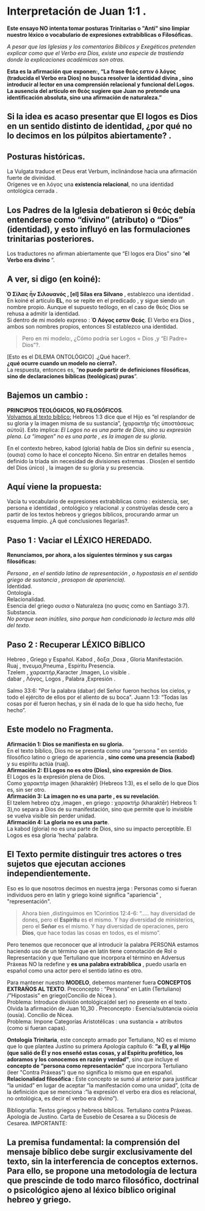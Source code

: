 # Interpretación de Juan 1:1 .  
**Este ensayo NO intenta tomar posturas Trinitarias o "Anti"  sino limpiar nuestro léxico o vocabulario de expresiones extrabíblicas o Filosóficas.**

*A pesar que las Iglesias y los comentarios Bíblicos y Exegéticos pretenden explicar como que el Verbo era Dios, existe una especie de trastienda donde la explicaciones académicas son otras.* 

**Esta es la afirmación que exponen:, “La frase θεός  εστιν ό λόγος  (traducida el Verbo era Dios) no busca resolver la identidad divina , sino introducir al lector en una comprensión relacional y funcional del Logos. La ausencia del artículo en θεός sugiere que Juan no pretende una identificación absoluta, sino una afirmación de naturaleza.”**
## Si la idea es acaso presentar que El logos es Dios en un sentido distinto de identidad, ¿por qué no lo decimos en los púlpitos abiertamente? . 

## Posturas históricas.
La Vulgata traduce et Deus erat Verbum,  inclinándose hacia una afirmación fuerte de divinidad.    
Orígenes ve en λόγος una **existencia relacional**, no una identidad ontológica cerrada  .

## Los Padres de la Iglesia debatieron si θεός debía entenderse como “divino” (atributo) o “Dios” (identidad), y esto influyó en las formulaciones trinitarias posteriores.

Los  traductores no  afirman abiertamente que “El logos era Dios” sino “**el Verbo era divino** ”.   

 ## A ver,    si digo (en koiné): 
**Ὸ Σίλας ἦν Σιλουανός , [el] Silas era Silvano**  ,   establezco una identidad .  
En  koiné el artículo **EL**, no se repite en el predicado , y sigue siendo un nombre propio.
Aunque el supuesto teólogo, en el caso de θεός Dios se rehusa a admitir la identidad.  
Si dentro de mi modelo expreso :
**Ό Λόγος εστιν Θεός**. El Verbo era Dios , ambos son nombres propios, entonces SI establezco una identidad.    
>Pero en mi modelo:, ¿Cómo podría ser Logos = Dios ,y “El Padre= Dios”?.


[Esto es el DILEMA ONTOLÓGICO] .¿Qué hacer?.  
**¿qué ocurre cuando un modelo no cierra?.**  
La respuesta, entonces es, “**no puede partir de definiciones filosóficas**, **sino de declaraciones bíblicas (teológicas) puras**”.  
## Bajemos un cambio :
**PRINCIPIOS TEOLÓGICOS, NO FILOSÓFICOS**.  
<ins>Volvamos al texto bíblico:</ins>
Hebreos 1:3 dice que el Hijo es “el resplandor de su gloria y la imagen misma de su sustancia”, (χαρακτὴρ τῆς ὑποστάσεως αὐτοῦ). Esto implica:
*El Logos no es una parte de Dios, sino su expresión plena*.
*La “imagen” no es una parte , es la imagen de su gloria*.

En el contexto hebreo, kabod (gloria) habla de Dios sin definir su esencia ,(ουσια) como lo hace el concepto Niceno.
Sin entrar en detalles hemos definido la tríada sin necesidad de divisiones extremas .
Dios(en el sentido del Dios único) , la imagen de su gloria y su presencia.  
## Aquí viene la propuesta:
Vacía tu vocabulario de expresiones extrabíblicas como : existencia, ser, persona e identidad , ontológico y relacional .y constrúyelas desde cero a partir de los textos hebreos y griegos bíblicos, procurando armar un esquema limpio. ¿A qué conclusiones llegarías?.  
## Paso 1 : Vaciar el LÉXICO HEREDADO.  
**Renunciamos, por ahora, a los siguientes términos y sus cargas filosóficas:** 

*Persona , en el sentido latino de representación , o hypostasis en el sentido griego de sustancia , prosopon de apariencia).*  
Identidad.  
Ontología .  
Relacionalidad.  
Esencia del griego *ουσια* o  Naturaleza (no φυσις como en Santiago 3:7).  
Substancia.  
*No porque sean inútiles, sino porque han condicionado la lectura más allá del texto*.    

## Paso 2 : Recuperar LÉXICO BíBLICO 
Hebreo ,  Griego   y          Español. 
Kabod   ,  δοξα ,Doxa ,       Gloria  Manifestación.  
Ruaj   ,   πνευμα,Pneuma  ,   Espíritu Presencia.  
Tzelem  ,  χαρακτήρ,Karacter  ,Imagen,   Lo visible .           
dabar  ,   Λόγος, Logos ,     Palabra ,Expresión .   

Salmo 33:6: "Por la palabra (dabar) del Señor fueron hechos los cielos, y todo el ejército de ellos por el aliento de su boca". 
Juann 1:3: “Todas las cosas por él fueron hechas, y sin él nada de lo que ha sido hecho, fue hecho”.  
## Este modelo no Fragmenta.    
**Afirmación 1: Dios se manifiesta en su gloria.**  
En el texto bíblico, Dios no se presenta como una “persona ” en sentido filosófico latino o griego de apariencia , **sino como una presencia (kabod)** y su espíritu  actúa (ruaj).    
**Afirmación 2: El Logos no es otro (Dios), sino expresión de Dios**.  
El Logos es la expresión plena de Dios.  
 Como χαρακτήρ imagen  (kharaktēr) (Hebreos 1:3), es el sello de lo que Dios es, sin ser otro.  
**Afirmación 3: La imagen no es una parte , es su revelación**.   
El tzelem hebreo צֶלֶם ,imagen , en griego : χαρακτήρ (kharaktēr) Hebreos 1: 3),no separa a Dios de su manifestación, sino que permite que lo invisible se vuelva visible sin perder unidad.  
**Afirmación 4: La gloria no es una parte**.  
La kabod (gloria) no es una parte de Dios, sino su impacto perceptible. El Logos es esa gloria 'hecha' palabra.   

## El Texto permite distinguir tres actores o  tres sujetos que ejecutan acciones independientemente. 
Eso es lo que nosotros decimos en nuestra jerga : Personas como si fueran individuos pero en latín y griego koiné significa "apariencia" , "representación".  
>Ahora bien ,distinguimos en  1Corintios 12:4-6: “.....  hay diversidad de dones, pero el **Espíritu** es el mismo. Y hay diversidad de ministerios, pero el **Señor** es el mismo. Y hay diversidad de operaciones, pero **Dios**, que hace todas las cosas en todos, es el mismo”.   

Pero tenemos que reconocer que al introducir la palabra PERSONA estamos haciendo uso de un término que en latín tiene connotación de Rol o Representación y que Tertuliano que incorpora el término en  Adversus Práxeas NO la redefine  y  **es una palabra extrabíblica** , puedo usarla en español como una actor pero el sentido latino es otro. 

Para mantener nuestro **MODELO**, debemos mantener fuera **CONCEPTOS EXTRAÑOS AL TEXTO**.
Preconcepto : “Persona” en Latín (Tertuliano) /”Hipostasis” en griego(Concilio de Nicea ).   
Problema:  Introduce división ontológica(del ser) no presente en el texto . Olvida la afirmación de Juan 10_30 . 
Preconcepto : Esencia/subtancia οὐσία (ousía). Concilio  de Nicea.  
Problema: Impone Categorías Aristotélicas : una sustancia + atributos (como si fueran capas).  

**Ontología Trinitaria**, este concepto armado por Tertuliano, NO es el mismo que lo que plantea Justino su primera Apología capítulo 6: **”a Él, y al Hijo (que salió de Él y nos enseñó estas cosas, y al Espíritu profético, los adoramos y los conocemos en razón y verdad”**, sino que incluye el **concepto de “persona como representación”** que incorpora Tertuliano (leer "Contra Práxeas") que no significa lo mismo que en español.  
**Relacionalidad filosófica :** Este concepto se sumó al anterior para justificar “la unidad” en lugar de aceptar “la manifestación como una unidad”, (cita de la definición que se menciona :”la expresión el verbo era dios es relacional, no ontológica, es decir el verbo era divino”).

Bibliografía:
Textos griegos y hebreos bíblicos.
Tertuliano contra Práxeas.
Apología  de Justino.
Carta de Eusebio de Cesarea a su Diócesis de Cesarea.
IMPORTANTE:
## La premisa fundamental: la comprensión del mensaje bíblico debe surgir exclusivamente del texto, sin la interferencia de conceptos externos. Para ello, se propone una metodología de lectura que prescinde de todo marco filosófico, doctrinal o psicológico ajeno al léxico bíblico original hebreo y griego.

